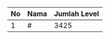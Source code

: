 | No | Nama            | Jumlah Level |
|----|-----------------|--------------|
| 1  | #    |    3425        |
